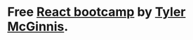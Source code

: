 # Free [React bootcamp](https://tylermcginnis.com/free-react-bootcamp/) by [Tyler McGinnis](https://tylermcginnis.com/).